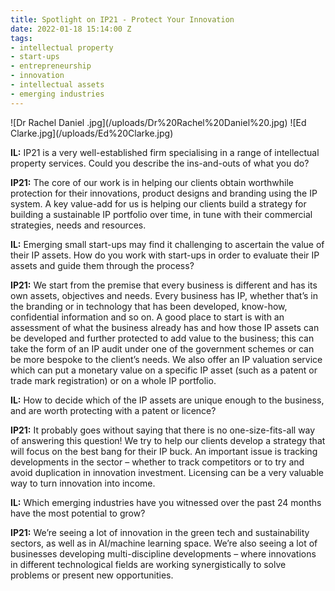 ```yaml
---
title: Spotlight on IP21 - Protect Your Innovation
date: 2022-01-18 15:14:00 Z
tags:
- intellectual property
- start-ups
- entrepreneurship
- innovation
- intellectual assets
- emerging industries
---
```


<div class="u-flex-justify-content-space-between">
![Dr Rachel Daniel .jpg](/uploads/Dr%20Rachel%20Daniel%20.jpg)
![Ed Clarke.jpg](/uploads/Ed%20Clarke.jpg)
</div>

**IL:** IP21 is a very well-established firm specialising in a range of intellectual property services. Could you describe the ins-and-outs of what you do?

**IP21:** The core of our work is in helping our clients obtain worthwhile protection for their innovations, product designs and branding using the IP system. A key value-add for us is helping our clients build a strategy for building a sustainable IP portfolio over time, in tune with their commercial strategies, needs and resources. 

**IL:** Emerging small start-ups may find it challenging to ascertain the value of their IP assets. How do you work with start-ups in order to evaluate their IP assets and guide them through the process?

**IP21:** We start from the premise that every business is different and has its own assets, objectives and needs. Every business has IP, whether that’s in the branding or in technology that has been developed, know-how, confidential information and so on. A good place to start is with an assessment of what the business already has and how those IP assets can be developed and further protected to add value to the business; this can take the form of an IP audit under one of the government schemes or can be more bespoke to the client’s needs. We also offer an IP valuation service which can put a monetary value on a specific IP asset (such as a patent or trade mark registration) or on a whole IP portfolio.

**IL:** How to decide which of the IP assets are unique enough to the business, and are worth protecting with a patent or licence?

**IP21:** It probably goes without saying that there is no one-size-fits-all way of answering this question! We try to help our clients develop a strategy that will focus on the best bang for their IP buck. An important issue is tracking developments in the sector – whether to track competitors or to try and avoid duplication in innovation investment. Licensing can be a very valuable way to turn innovation into income. 

**IL:** Which emerging industries have you witnessed over the past 24 months have the most potential to grow?

**IP21:** We’re seeing a lot of innovation in the green tech and sustainability sectors, as well as in AI/machine learning space. We’re also seeing a lot of businesses developing multi-discipline developments – where innovations in different technological fields are working synergistically to solve problems or present new opportunities. 
